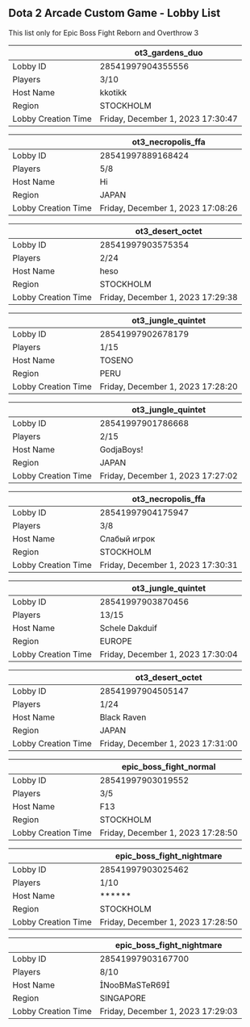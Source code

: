 ## Dota 2 Arcade Custom Game - Lobby List

This list only for Epic Boss Fight Reborn and Overthrow 3

|  | ot3_gardens_duo |
| ------ | ------ |
| Lobby ID | 28541997904355556 |
| Players | 3/10 |
| Host Name | kkotikk |
| Region | STOCKHOLM |
| Lobby Creation Time | Friday, December 1, 2023 17:30:47 |


|  | ot3_necropolis_ffa |
| ------ | ------ |
| Lobby ID | 28541997889168424 |
| Players | 5/8 |
| Host Name | Hi |
| Region | JAPAN |
| Lobby Creation Time | Friday, December 1, 2023 17:08:26 |


|  | ot3_desert_octet |
| ------ | ------ |
| Lobby ID | 28541997903575354 |
| Players | 2/24 |
| Host Name | heso |
| Region | STOCKHOLM |
| Lobby Creation Time | Friday, December 1, 2023 17:29:38 |


|  | ot3_jungle_quintet |
| ------ | ------ |
| Lobby ID | 28541997902678179 |
| Players | 1/15 |
| Host Name | TOSENO |
| Region | PERU |
| Lobby Creation Time | Friday, December 1, 2023 17:28:20 |


|  | ot3_jungle_quintet |
| ------ | ------ |
| Lobby ID | 28541997901786668 |
| Players | 2/15 |
| Host Name | GodjaBoys! |
| Region | JAPAN |
| Lobby Creation Time | Friday, December 1, 2023 17:27:02 |


|  | ot3_necropolis_ffa |
| ------ | ------ |
| Lobby ID | 28541997904175947 |
| Players | 3/8 |
| Host Name | Слабый игрок |
| Region | STOCKHOLM |
| Lobby Creation Time | Friday, December 1, 2023 17:30:31 |


|  | ot3_jungle_quintet |
| ------ | ------ |
| Lobby ID | 28541997903870456 |
| Players | 13/15 |
| Host Name | Schele Dakduif |
| Region | EUROPE |
| Lobby Creation Time | Friday, December 1, 2023 17:30:04 |


|  | ot3_desert_octet |
| ------ | ------ |
| Lobby ID | 28541997904505147 |
| Players | 1/24 |
| Host Name | Black Raven |
| Region | JAPAN |
| Lobby Creation Time | Friday, December 1, 2023 17:31:00 |


|  | epic_boss_fight_normal |
| ------ | ------ |
| Lobby ID | 28541997903019552 |
| Players | 3/5 |
| Host Name | F13 |
| Region | STOCKHOLM |
| Lobby Creation Time | Friday, December 1, 2023 17:28:50 |


|  | epic_boss_fight_nightmare |
| ------ | ------ |
| Lobby ID | 28541997903025462 |
| Players | 1/10 |
| Host Name | ****** |
| Region | STOCKHOLM |
| Lobby Creation Time | Friday, December 1, 2023 17:28:50 |


|  | epic_boss_fight_nightmare |
| ------ | ------ |
| Lobby ID | 28541997903167700 |
| Players | 8/10 |
| Host Name | NooBMaSTeR69 |
| Region | SINGAPORE |
| Lobby Creation Time | Friday, December 1, 2023 17:29:03 |


